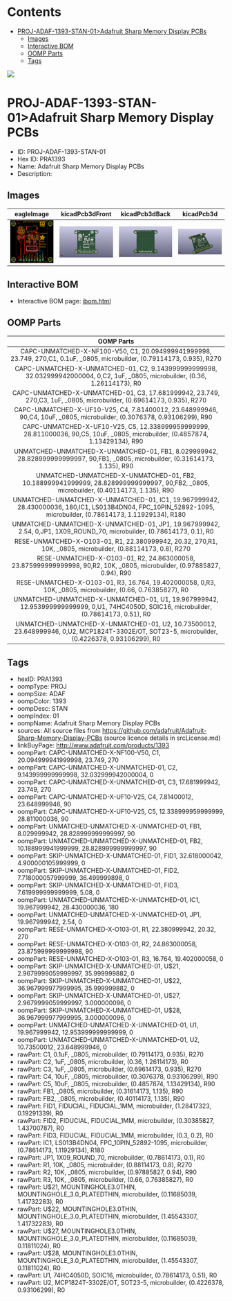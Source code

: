 



Contents
========

* [PROJ-ADAF-1393-STAN-01>Adafruit Sharp Memory Display PCBs](#proj-adaf-1393-stan-01adafruit-sharp-memory-display-pcbs)
	* [Images](#images)
	* [Interactive BOM](#interactive-bom)
	* [OOMP Parts](#oomp-parts)
	* [Tags](#tags)
  
![][im]
# PROJ-ADAF-1393-STAN-01>Adafruit Sharp Memory Display PCBs

- ID: PROJ-ADAF-1393-STAN-01
- Hex ID: PRA1393
- Name: Adafruit Sharp Memory Display PCBs
- Description: 

## Images
  
  

|eagleImage|kicadPcb3dFront|kicadPcb3dBack|kicadPcb3d|
| :---: | :---: | :---: | :---: |
|[![eagleImage](eagleImage_140.png)](eagleImage_600.png)|[![kicadPcb3dFront](kicadPcb3dFront_140.png)](kicadPcb3dFront_600.png)|[![kicadPcb3dBack](kicadPcb3dBack_140.png)](kicadPcb3dBack_600.png)|[![kicadPcb3d](kicadPcb3d_140.png)](kicadPcb3d_600.png)|

## Interactive BOM

- Interactive BOM page: [ibom.html](kicad/bom/ibom.html)

## OOMP Parts
  

|OOMP Parts|
| :---: |
|CAPC-UNMATCHED-X-NF100-V50, C1, 20.094999941999998, 23.749, 270,C1, 0.1uF, _0805, microbuilder, (0.79114173, 0.935), R270|
|CAPC-UNMATCHED-X-UNMATCHED-01, C2, 9.143999999999998, 32.032999942000004, 0,C2, 1uF, _0805, microbuilder, (0.36, 1.26114173), R0|
|CAPC-UNMATCHED-X-UNMATCHED-01, C3, 17.681999942, 23.749, 270,C3, 1uF, _0805, microbuilder, (0.69614173, 0.935), R270|
|CAPC-UNMATCHED-X-UF10-V25, C4, 7.81400012, 23.648999946, 90,C4, 10uF, _0805, microbuilder, (0.3076378, 0.93106299), R90|
|CAPC-UNMATCHED-X-UF10-V25, C5, 12.338999959999999, 28.811000036, 90,C5, 10uF, _0805, microbuilder, (0.4857874, 1.13429134), R90|
|UNMATCHED-UNMATCHED-X-UNMATCHED-01, FB1, 8.029999942, 28.828999999999997, 90,FB1, _0805, microbuilder, (0.31614173, 1.135), R90|
|UNMATCHED-UNMATCHED-X-UNMATCHED-01, FB2, 10.188999941999999, 28.828999999999997, 90,FB2, _0805, microbuilder, (0.40114173, 1.135), R90|
|UNMATCHED-UNMATCHED-X-UNMATCHED-01, IC1, 19.967999942, 28.430000036, 180,IC1, LS013B4DN04, FPC_10PIN_52892-1095, microbuilder, (0.78614173, 1.11929134), R180|
|UNMATCHED-UNMATCHED-X-UNMATCHED-01, JP1, 19.967999942, 2.54, 0,JP1, 1X09_ROUND_70, microbuilder, (0.78614173, 0.1), R0|
|RESE-UNMATCHED-X-O103-01, R1, 22.380999942, 20.32, 270,R1, 10K, _0805, microbuilder, (0.88114173, 0.8), R270|
|RESE-UNMATCHED-X-O103-01, R2, 24.863000058, 23.875999999999998, 90,R2, 10K, _0805, microbuilder, (0.97885827, 0.94), R90|
|RESE-UNMATCHED-X-O103-01, R3, 16.764, 19.402000058, 0,R3, 10K, _0805, microbuilder, (0.66, 0.76385827), R0|
|UNMATCHED-UNMATCHED-X-UNMATCHED-01, U1, 19.967999942, 12.953999999999999, 0,U1, 74HC4050D, SOIC16, microbuilder, (0.78614173, 0.51), R0|
|UNMATCHED-UNMATCHED-X-UNMATCHED-01, U2, 10.73500012, 23.648999946, 0,U2, MCP1824T-3302E/OT, SOT23-5, microbuilder, (0.4226378, 0.93106299), R0|

## Tags

- hexID: PRA1393
- oompType: PROJ
- oompSize: ADAF
- oompColor: 1393
- oompDesc: STAN
- oompIndex: 01
- oompName: Adafruit Sharp Memory Display PCBs
- sources: All source files from https://github.com/adafruit/Adafruit-Sharp-Memory-Display-PCBs (source licence details in srcLicense.md)
- linkBuyPage: http://www.adafruit.com/products/1393
- oompPart: CAPC-UNMATCHED-X-NF100-V50, C1, 20.094999941999998, 23.749, 270
- oompPart: CAPC-UNMATCHED-X-UNMATCHED-01, C2, 9.143999999999998, 32.032999942000004, 0
- oompPart: CAPC-UNMATCHED-X-UNMATCHED-01, C3, 17.681999942, 23.749, 270
- oompPart: CAPC-UNMATCHED-X-UF10-V25, C4, 7.81400012, 23.648999946, 90
- oompPart: CAPC-UNMATCHED-X-UF10-V25, C5, 12.338999959999999, 28.811000036, 90
- oompPart: UNMATCHED-UNMATCHED-X-UNMATCHED-01, FB1, 8.029999942, 28.828999999999997, 90
- oompPart: UNMATCHED-UNMATCHED-X-UNMATCHED-01, FB2, 10.188999941999999, 28.828999999999997, 90
- oompPart: SKIP-UNMATCHED-X-UNMATCHED-01, FID1, 32.618000042, 4.900000105999999, 0
- oompPart: SKIP-UNMATCHED-X-UNMATCHED-01, FID2, 7.718000057999999, 36.499999898, 0
- oompPart: SKIP-UNMATCHED-X-UNMATCHED-01, FID3, 7.619999999999999, 5.08, 0
- oompPart: UNMATCHED-UNMATCHED-X-UNMATCHED-01, IC1, 19.967999942, 28.430000036, 180
- oompPart: UNMATCHED-UNMATCHED-X-UNMATCHED-01, JP1, 19.967999942, 2.54, 0
- oompPart: RESE-UNMATCHED-X-O103-01, R1, 22.380999942, 20.32, 270
- oompPart: RESE-UNMATCHED-X-O103-01, R2, 24.863000058, 23.875999999999998, 90
- oompPart: RESE-UNMATCHED-X-O103-01, R3, 16.764, 19.402000058, 0
- oompPart: SKIP-UNMATCHED-X-UNMATCHED-01, U$21, 2.9679999059999997, 35.999999882, 0
- oompPart: SKIP-UNMATCHED-X-UNMATCHED-01, U$22, 36.967999977999995, 35.999999882, 0
- oompPart: SKIP-UNMATCHED-X-UNMATCHED-01, U$27, 2.9679999059999997, 3.000000096, 0
- oompPart: SKIP-UNMATCHED-X-UNMATCHED-01, U$28, 36.967999977999995, 3.000000096, 0
- oompPart: UNMATCHED-UNMATCHED-X-UNMATCHED-01, U1, 19.967999942, 12.953999999999999, 0
- oompPart: UNMATCHED-UNMATCHED-X-UNMATCHED-01, U2, 10.73500012, 23.648999946, 0
- rawPart: C1, 0.1uF, _0805, microbuilder, (0.79114173, 0.935), R270
- rawPart: C2, 1uF, _0805, microbuilder, (0.36, 1.26114173), R0
- rawPart: C3, 1uF, _0805, microbuilder, (0.69614173, 0.935), R270
- rawPart: C4, 10uF, _0805, microbuilder, (0.3076378, 0.93106299), R90
- rawPart: C5, 10uF, _0805, microbuilder, (0.4857874, 1.13429134), R90
- rawPart: FB1, _0805, microbuilder, (0.31614173, 1.135), R90
- rawPart: FB2, _0805, microbuilder, (0.40114173, 1.135), R90
- rawPart: FID1, FIDUCIAL, FIDUCIAL_1MM, microbuilder, (1.28417323, 0.19291339), R0
- rawPart: FID2, FIDUCIAL, FIDUCIAL_1MM, microbuilder, (0.30385827, 1.43700787), R0
- rawPart: FID3, FIDUCIAL, FIDUCIAL_1MM, microbuilder, (0.3, 0.2), R0
- rawPart: IC1, LS013B4DN04, FPC_10PIN_52892-1095, microbuilder, (0.78614173, 1.11929134), R180
- rawPart: JP1, 1X09_ROUND_70, microbuilder, (0.78614173, 0.1), R0
- rawPart: R1, 10K, _0805, microbuilder, (0.88114173, 0.8), R270
- rawPart: R2, 10K, _0805, microbuilder, (0.97885827, 0.94), R90
- rawPart: R3, 10K, _0805, microbuilder, (0.66, 0.76385827), R0
- rawPart: U$21, MOUNTINGHOLE3.0THIN, MOUNTINGHOLE_3.0_PLATEDTHIN, microbuilder, (0.11685039, 1.41732283), R0
- rawPart: U$22, MOUNTINGHOLE3.0THIN, MOUNTINGHOLE_3.0_PLATEDTHIN, microbuilder, (1.45543307, 1.41732283), R0
- rawPart: U$27, MOUNTINGHOLE3.0THIN, MOUNTINGHOLE_3.0_PLATEDTHIN, microbuilder, (0.11685039, 0.11811024), R0
- rawPart: U$28, MOUNTINGHOLE3.0THIN, MOUNTINGHOLE_3.0_PLATEDTHIN, microbuilder, (1.45543307, 0.11811024), R0
- rawPart: U1, 74HC4050D, SOIC16, microbuilder, (0.78614173, 0.51), R0
- rawPart: U2, MCP1824T-3302E/OT, SOT23-5, microbuilder, (0.4226378, 0.93106299), R0



[im]: kicadPcb3d_450.png
